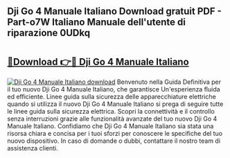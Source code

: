 ## Dji Go 4 Manuale Italiano Download gratuit PDF - Part-o7W Italiano Manuale dell'utente di riparazione 0UDkq

# <h2><a href="http://dfajxn.blite.top/?on=Dji+Go+4+Manuale+Italiano">🔗Download 👉🔴 Dji Go 4 Manuale Italiano</a></h2>

[![Dji Go 4 Manuale Italiano download](https://i.imgur.com/lujVjoI.png)](http://dfajxn.blite.top/?on=Dji+Go+4+Manuale+Italiano)
Benvenuto nella Guida Definitiva per il tuo nuovo Dji Go 4 Manuale Italiano, che garantisce Un'esperienza fluida ed efficiente. Linee guida sulla sicurezza delle apparecchiature elettriche quando si utilizza il nuovo Dji Go 4 Manuale Italiano si prega di seguire tutte le linee guida sulla sicurezza elettrica. Scopri la connettività e il controllo senza interruzioni grazie alle funzionalità avanzate del tuo nuovo Dji Go 4 Manuale Italiano. Confidiamo che Dji Go 4 Manuale Italiano sia stata una risorsa chiara e concisa per i tuoi sforzi per conoscere le specifiche del tuo nuovo dispositivo. In caso di domande o dubbi, contattare il nostro team di assistenza clienti.
